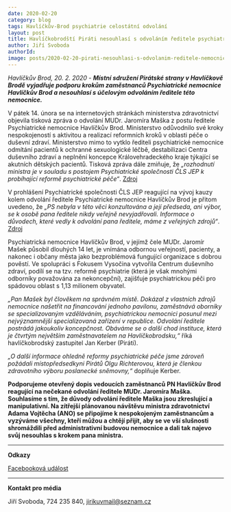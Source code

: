 ```yaml
---
date: 2020-02-20
category: blog
tags: Havlíčkův-Brod psychiatrie celostátní odvolání 
layout: post
title: Havlíčkobrodští Piráti nesouhlasí s odvoláním ředitele psychiatrické nemocnice
author: Jiří Svoboda
authorId:  
image: posts/2020-02-20-pirati-nesouhlasi-s-odvolanim-reditele-nemocnice-HB.jpg
---
```


*Havlíčkův Brod, 20. 2. 2020* - ***Místní sdružení Pirátské strany v Havlíčkově Brodě vyjadřuje podporu krokům zaměstnanců Psychiatrické nemocnice Havlíčkův Brod a nesouhlasí s účelovým odvoláním ředitele této nemocnice.***

V pátek 14. února se na internetových stránkách ministerstva zdravotnictví objevila tisková zpráva o odvolání MUDr. Jaromíra Maška z postu ředitele Psychiatrické nemocnice Havlíčkův Brod. Ministerstvo odůvodnilo své kroky nespokojeností s aktivitou a realizací reformních kroků v oblasti péče o duševní zdraví. Ministerstvo mimo to vytklo řediteli psychiatrické nemocnice odmítání pacientů k ochranné sexuologické léčbě, destabilizaci Centra duševního zdraví a neplnění koncepce Královehradeckého kraje týkající se akutních dětských pacientů. Tisková zpráva dále zmiňuje, že *„rozhodnutí ministra je v souladu s postojem Psychiatrické společnosti ČLS JEP k probíhající reformě psychiatrické péče“*. [Zdroj](https://www.mzcr.cz/dokumenty/reditel-psychiatricke-nemocnice-havlickuv-brod-konci-ve-funkciministerstvo-vyp_18529_1.html)

V prohlášení Psychiatrické společnosti ČLS JEP reagující na vývoj kauzy kolem odvolání ředitele Psychiatrické nemocnice Havlíčkův Brod je přitom uvedeno, že *„PS nebyla v této věci konzultována a její předseda, ani výbor, se k osobě pana ředitele nikdy veřejně nevyjadřovali. Informace o důvodech, které vedly k odvolání pana ředitele, máme z veřejných zdrojů“*. [Zdroj](https://www.psychiatrie.cz/24-aktualni-zpravy/3451-prohlaseni-ps-k-odvolani-dr-maska-z-funce-reditele-pn-havlickuv-brod)

Psychiatrická nemocnice Havlíčkův Brod, v jejímž čele MUDr. Jaromír Mašek působil dlouhých 14 let, je vnímána odbornou veřejností, pacienty, a nakonec i občany města jako bezproblémová fungující organizace s dobrou pověstí. Ve spolupráci s Fokusem Vysočina vytvořila Centrum duševního zdraví, podílí se na tzv. reformě psychiatrie (která je však mnohými odborníky považována za nekoncepční), zajišťuje psychiatrickou péči pro spádovou oblast s 1,13 milionem obyvatel.

*„Pan Mašek byl člověkem na správném místě. Dokázal z vlastních zdrojů nemocnice našetřit na financování jednoho pavilonu, zaměstnává oborníky se specializovaným vzděláváním, psychiatrickou nemocnici posunul mezi nejvýznamnější specializovaná zařízení v republice. Odvolání ředitele postrádá jakoukoliv koncepčnost. Obáváme se o další chod instituce, která je čtvrtým největším zaměstnavatelem na Havlíčkobrodsku,“* říká havlíčkobrodský zastupitel Jan Kerber (Piráti).

*„O další informace ohledně reformy psychiatrické péče jsme zároveň požádali místopředsedkyni Pirátů Olgu Richterovou, která je členkou zdravotního výboru poslanecké sněmovny,“* doplňuje Kerber.

**Podporujeme otevřený dopis vedoucích zaměstnanců PN Havlíčkův Brod reagující na nečekané odvolání ředitele MUDr. Jaromíra Maška. Souhlasíme s tím, že důvody odvolání ředitele Maška jsou zkreslující a manipulativní. Na zítřejší plánovanou návštěvu ministra zdravotnictví Adama Vojtěcha (ANO) se připojíme k nespokojeným zaměstnancům a vyzýváme všechny, kteří můžou a chtějí přijít, aby se ve vší slušnosti shromáždili před administrativní budovou nemocnice a dali tak najevo svůj nesouhlas s krokem pana ministra.**

---

**Odkazy**

[Facebooková událost](https://www.facebook.com/events/2588463918063292/?active_tab=about)

---

**Kontakt pro média**

Jiří Svoboda, 724 235 840, <jirikuvmail@seznam.cz>
